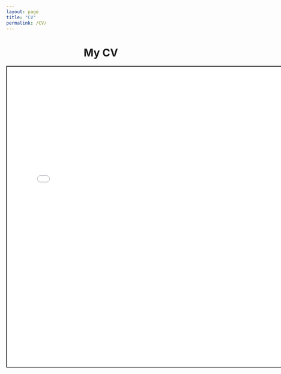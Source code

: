 ```yaml
---
layout: page
title: "CV"
permalink: /CV/
---
```


<h1 style="text-align:center;">My CV</h1>

<embed src="/images/Rosenfield_CV_15MAY2020.pdf" alt="CV" style="width:760px;height:800px;border:2px double;">
